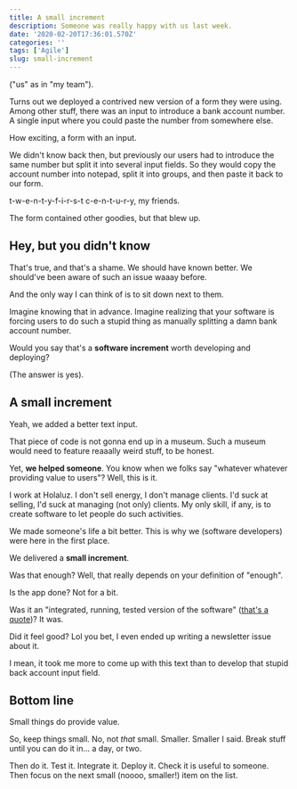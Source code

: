```yaml
---
title: A small increment
description: Someone was really happy with us last week.
date: '2020-02-20T17:36:01.570Z'
categories: ''
tags: ['Agile']
slug: small-increment
---
```


("us" as in "my team").

Turns out we deployed a contrived new version of a form they were using. Among other stuff, there was an input to introduce a bank account number. A single input where you could paste the number from somewhere else.

How exciting, a form with an input.

We didn't know back then, but previously our users had to introduce the same number but split it into several input fields. So they would copy the account number into notepad, split it into groups, and then paste it back to our form.

t-w-e-n-t-y-f-i-r-s-t c-e-n-t-u-r-y, my friends.

The form contained other goodies, but that blew up.

## Hey, but you didn't know

That's true, and that's a shame. We should have known better. We should've been aware of such an issue waaay before.

And the only way I can think of is to sit down next to them.

Imagine knowing that in advance. Imagine realizing that your software is forcing users to do such a stupid thing as manually splitting a damn bank account number.

Would you say that's a **software increment** worth developing and deploying?

(The answer is yes).

## A small increment

Yeah, we added a better text input.

That piece of code is not gonna end up in a museum. Such a museum would need to feature reaaally weird stuff, to be honest.

Yet, **we helped someone**. You know when we folks say "whatever whatever providing value to users"? Well, this is it.

I work at Holaluz. I don't sell energy, I don't manage clients. I'd suck at selling, I'd suck at managing (not only) clients. My only skill, if any, is to create software to let people do such activities.

We made someone's life a bit better. This is why we (software developers) were here in the first place.

We delivered a **small increment**.

Was that enough? Well, that really depends on your definition of "enough".

Is the app done? Not for a bit.

Was it an "integrated, running, tested version of the software" ([that's a quote](https://ronjeffries.com/articles/017-08ff/new-framework-increment))? It was.

Did it feel good? Lol you bet, I even ended up writing a newsletter issue about it.

I mean, it took me more to come up with this text than to develop that stupid back account input field.

## Bottom line

Small things do provide value.

So, keep things small. No, not *that* small. Smaller. Smaller I said. Break stuff until you can do it in... a day, or two.

Then do it. Test it. Integrate it. Deploy it. Check it is useful to someone. Then focus on the next small (noooo, smaller!) item on the list.


